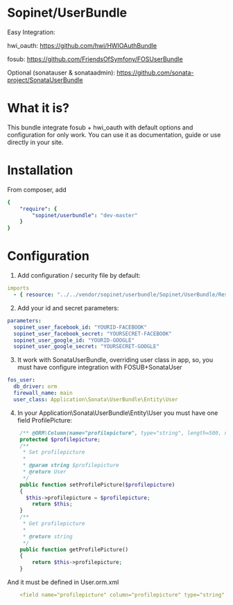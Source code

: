 Sopinet/UserBundle
==================

Easy Integration:

hwi_oauth: https://github.com/hwi/HWIOAuthBundle

fosub: https://github.com/FriendsOfSymfony/FOSUserBundle

Optional (sonatauser & sonataadmin): https://github.com/sonata-project/SonataUserBundle


What it is?
===========

This bundle integrate fosub + hwi_oauth with default options and configuration for only work. You can use it as documentation, guide or use directly in your site.

Installation
============

From composer, add 
```yaml
{
    "require": {
        "sopinet/userbundle": "dev-master"
    }
}
```

Configuration
=============

1. Add configuration / security file by default:

```yaml
imports
  - { resource: "../../vendor/sopinet/userbundle/Sopinet/UserBundle/Resources/config/config.yml" } 
```

2. Add your id and secret parameters:

```yaml
parameters:
  sopinet_user_facebook_id: "YOURID-FACEBOOK"
  sopinet_user_facebook_secret: "YOURSECRET-FACEBOOK"
  sopinet_user_google_id: "YOURID-GOOGLE"
  sopinet_user_google_secret: "YOURSECRET-GOOGLE"
```

3. It work with SonataUserBundle, overriding user class in app, so, you must have configure integration with FOSUB+SonataUser

```yaml
fos_user:
  db_driver: orm
  firewall_name: main
  user_class: Application\Sonata\UserBundle\Entity\User
```

4. In your Application\Sonata\UserBundle\Entity\User you must have one field ProfilePicture:

```php
    /** @ORM\Column(name="profilepicture", type="string", length=500, nullable=true) */
    protected $profilepicture;
    /**
     * Set profilepicture
     *
     * @param string $profilepicture
     * @return User
     */
    public function setProfilePicture($profilepicture)
    {
      $this->profilepicture = $profilepicture;
    	return $this;
    }
    /**
     * Get profilepicture
     *
     * @return string
     */
    public function getProfilePicture()
    {
    	return $this->profilepicture;
    }
```

And it must be defined in User.orm.xml

```yaml
    <field name="profilepicture" column="profilepicture" type="string" length="500" nullable="true"></field>
```
